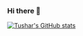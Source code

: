 ### Hi there 👋
[![Tushar's GitHub stats](https://github-readme-stats.vercel.app/api?username=tushargautam3112&show_icons=true&theme=graywhite)](https://github.com/anuraghazra/github-readme-stats)
